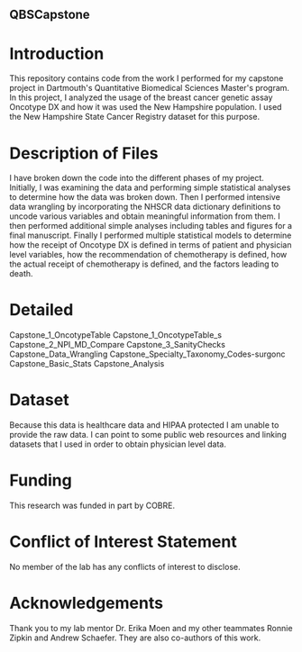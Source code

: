 ## QBSCapstone

# Introduction
This repository contains code from the work I performed for my capstone project in Dartmouth's Quantitative Biomedical Sciences Master's program. In this project, I analyzed the usage of the breast cancer genetic assay Oncotype DX and how it was used the New Hampshire population. I used the New Hampshire State Cancer Registry dataset for this purpose.

# Description of Files
I have broken down the code into the different phases of my project. Initially, I was examining the data and performing simple statistical analyses to determine how the data was broken down. Then I performed intensive data wrangling by incorporating the NHSCR data dictionary definitions to uncode various variables and obtain meaningful information from them. I then performed additional simple analyses including tables and figures for a final manuscript. Finally I performed multiple statistical models to determine how the receipt of Oncotype DX is defined in terms of patient and physician level variables, how the recommendation of chemotherapy is defined, how the actual receipt of chemotherapy is defined, and the factors leading to death.

# Detailed
Capstone_1_OncotypeTable
Capstone_1_OncotypeTable_s
Capstone_2_NPI_MD_Compare
Capstone_3_SanityChecks
Capstone_Data_Wrangling
Capstone_Specialty_Taxonomy_Codes-surgonc
Capstone_Basic_Stats
Capstone_Analysis

# Dataset
Because this data is healthcare data and HIPAA protected I am unable to provide the raw data. I can point to some public web resources and linking datasets that I used in order to obtain physician level data.

# Funding
This research was funded in part by COBRE.

# Conflict of Interest Statement
No member of the lab has any conflicts of interest to disclose.

# Acknowledgements
Thank you to my lab mentor Dr. Erika Moen and my other teammates Ronnie Zipkin and Andrew Schaefer. They are also co-authors of this work.
